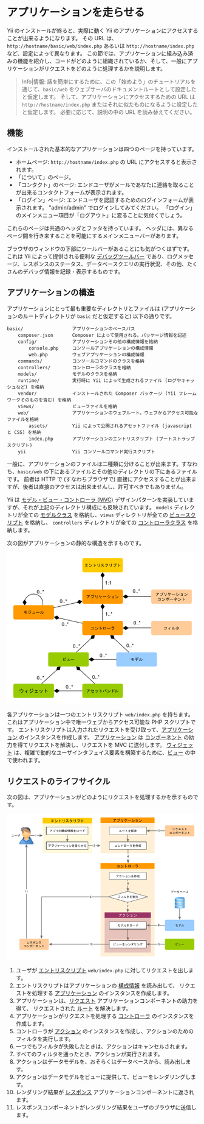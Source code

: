 アプリケーションを走らせる
==========================

Yii のインストールが終ると、実際に動く Yii のアプリケーションにアクセスすることが出来るようになります。
その URL は、`http://hostname/basic/web/index.php` あるいは `http://hostname/index.php` など、設定によって異なります。
この節では、アプリケーションに組み込み済みの機能を紹介し、コードがどのように組織されているか、そして、一般にアプリケーションがリクエストをどのように処理するかを説明します。

> Info|情報: 話を簡単にするために、この「始めよう」のチュートリアルを通じて、`basic/web` をウェブサーバのドキュメントルートとして設定したと仮定します。
  そして、アプリケーションにアクセスするための URL は `http://hostname/index.php` またはそれに似たものになるように設定したと仮定します。
  必要に応じて、説明の中の URL を読み替えてください。


機能<a name="functionality"></a>
----

インストールされた基本的なアプリケーションは四つのページを持っています。

* ホームページ: `http://hostname/index.php` の URL にアクセスすると表示されます。
* 「について」のページ。
* 「コンタクト」のページ: エンドユーザがメールであなたに連絡を取ることが出来るコンタクトフォームが表示されます。
* 「ログイン」ページ: エンドユーザを認証するためのログインフォームが表示されます。
  "admin/admin" でログインしてみてください。
  「ログイン」のメインメニュー項目が「ログアウト」に変ることに気付くでしょう。

これらのページは共通のヘッダとフッタを持っています。
ヘッダには、異なるページ間を行き来することを可能にするメインメニューバーがあります。

ブラウザのウィンドウの下部にツールバーがあることにも気がつくはずです。
これは Yii によって提供される便利な [デバッグツールバー](tool-debugger.md)
であり、ログメッセージ、レスポンスのステータス、データベースクエリの実行状況、その他、たくさんのデバッグ情報を記録・表示するものです。


アプリケーションの構造<a name="application-structure"></a>
----------------------

アプリケーションにとって最も重要なディレクトリとファイルは (アプリケーションのルートディレクトリが `basic` だと仮定すると) 以下の通りです。

```
basic/                  アプリケーションのベースパス
    composer.json       Composer によって使用される。パッケージ情報を記述
    config/             アプリケーションその他の構成情報を格納
        console.php     コンソールアプリケーションの構成情報
        web.php         ウェブアプリケーションの構成情報
    commands/           コンソールコマンドのクラスを格納
    controllers/        コントローラのクラスを格納
    models/             モデルのクラスを格納
    runtime/            実行時に Yii によって生成されるファイル (ログやキャッシュなど) を格納
    vendor/             インストールされた Composer パッケージ (Yii フレームワークそのものを含む) を格納
    views/              ビューファイルを格納
    web/                アプリケーションのウェブルート。ウェブからアクセス可能なファイルを格納
        assets/         Yii によって公開されるアセットファイル (javascript と CSS) を格納
        index.php       アプリケーションのエントリスクリプト (ブートストラップスクリプト)
    yii                 Yii コンソールコマンド実行スクリプト
```

一般に、アプリケーションのファイルは二種類に分けることが出来ます。すなわち、`basic/web` の下にあるファイルとその他のディレクトリの下にあるファイルです。
前者は HTTP で (すなわちブラウザで) 直接にアクセスすることが出来ますが、後者は直接のアクセスは出来ませんし、許可すべきでもありません。

Yii は [モデル・ビュー・コントローラ (MVC)](http://wikipedia.org/wiki/Model-view-controller) デザインパターンを実装していますが、それが上記のディレクトリ構成にも反映されています。
`models` ディレクトリが全ての [モデルクラス](structure-models.md) を格納し、`views` ディレクトリが全ての [ビュースクリプト](structure-views.md) を格納し、
`controllers` ディレクトリが全ての [コントローラクラス](structure-controllers.md) を格納します。

次の図がアプリケーションの静的な構造を示すものです。

![アプリケーションの静的な構造](images/application-structure.png)

各アプリケーションは一つのエントリスクリプト `web/index.php` を持ちます。これはアプリケーション中で唯一ウェブからアクセス可能な PHP スクリプトです。
エントリスクリプトは入力されたリクエストを受け取って、[アプリケーション](structure-applications.md) のインスタンスを作成します。
[アプリケーション](structure-applications.md) は [コンポーネント](concept-components.md) の助力を得てリクエストを解決し、リクエストを MVC に送付します。
[ウィジェット](structure-widgets.md) は、複雑で動的なユーザインタフェイス要素を構築するために、[ビュー](structure-views.md) の中で使われます。


リクエストのライフサイクル<a name="request-lifecycle"></a>
--------------------------

次の図は、アプリケーションがどのようにリクエストを処理するかを示すものです。

![リクエストのライフサイクル](images/request-lifecycle.png)

1. ユーザが [エントリスクリプト](structure-entry-scripts.md) `web/index.php` に対してリクエストを出します。
2. エントリスクリプトはアプリケーションの [構成情報](concept-configurations.md) を読み出して、
   リクエストを処理する [アプリケーション](structure-applications.md) のインスタンスを作成します。
3. アプリケーションは、[リクエスト](runtime-requests.md) アプリケーションコンポーネントの助力を得て、
   リクエストされた [ルート](runtime-routing.md) を解決します。
4. アプリケーションがリクエストを処理する [コントローラ](structure-controllers.md) のインスタンスを作成します。
5. コントローラが [アクション](structure-controllers.md) のインスタンスを作成し、アクションのためのフィルタを実行します。
6. 一つでもフィルタが失敗したときは、アクションはキャンセルされます。
7. すべてのフィルタを通ったとき、アクションが実行されます。
8. アクションはデータモデルを、おそらくはデータベースから、読み出します。
9. アクションはデータモデルをビューに提供して、ビューをレンダリングします。
10. レンダリング結果が [レスポンス](runtime-responses.md) アプリケーションコンポーネントに返されます。
11. レスポンスコンポーネントがレンダリング結果をユーザのブラウザに送信します。

